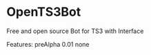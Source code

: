 OpenTS3Bot
================

Free and open source Bot for TS3 with Interface

Features:
preAlpha 0.01
none
